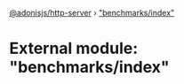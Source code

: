 [@adonisjs/http-server](../README.md) › ["benchmarks/index"](_benchmarks_index_.md)

# External module: "benchmarks/index"


